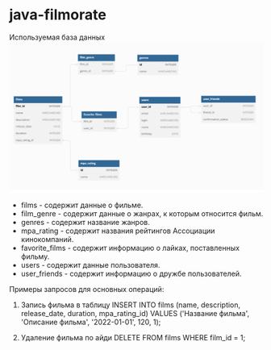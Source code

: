 # java-filmorate


Используемая база данных
![Схема базы данных](https://github.com/Vexvl/java-filmorate/raw/main/table.png)


- films - содержит данные о фильме.
- film_genre - содержит данные о жанрах, к которым относится фильм.
- genres - содержит название жанров.
- mpa_rating - содержит названия рейтингов Ассоциации кинокомпаний.
- favorite_films - содержит информацию о лайках, поставленных фильму.
- users - содержит данные пользователя.
- user_friends - содержит информацию о дружбе пользователей.

Примеры запросов для основных операций:

1) Запись фильма в таблицу
INSERT INTO films (name, description, release_date, duration, mpa_rating_id)
VALUES ('Название фильма', 'Описание фильма', '2022-01-01', 120, 1);

2) Удаление фильма по айди
DELETE FROM films WHERE film_id = 1;
